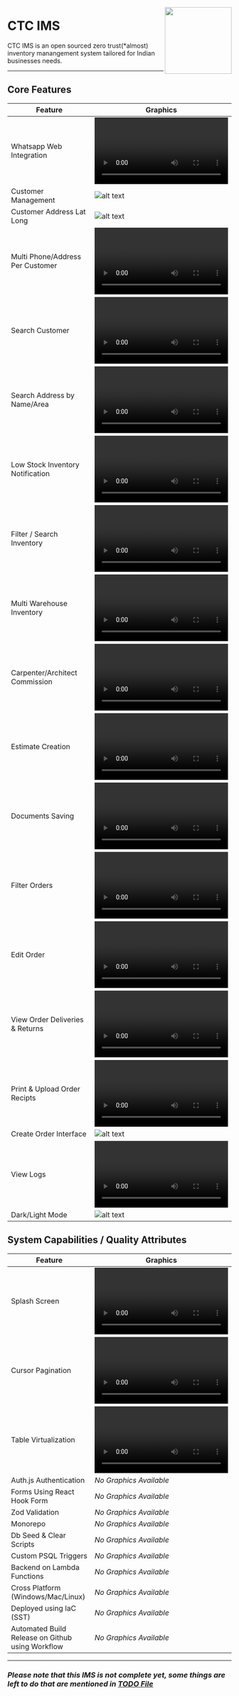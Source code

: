 [<img src="/apps//software/public/ctc.svg" align="right" width="150" height="150" style={{}}>](https://github.com/user-attachments/assets/379553c3-bf97-43c9-8a7f-b338e0cdd9cf)
# CTC IMS

CTC IMS is an open sourced zero trust(*almost) inventory manangement system tailored for Indian businesses needs.

---

## Core Features

| Feature | Graphics |
|------------------|------------------|
| Whatsapp Web Integration |  <video src="https://github.com/user-attachments/assets/31e7e6e7-7850-4a9f-a155-beccae514230">  |
| Customer Management | ![alt text](/.github/assests/customer_management.png) |
| Customer Address Lat Long  | ![alt text](/.github/assests/customer-address.png)  |
| Multi Phone/Address Per Customer  |  <video src="https://github.com/user-attachments/assets/2a4fdb29-a9f6-4f89-a54e-ce86399c9007">  |
| Search Customer  |  <video src="https://github.com/user-attachments/assets/e1fa4a41-284a-4032-85be-6622ff748c28">  |
| Search Address by Name/Area  |  <video src="https://github.com/user-attachments/assets/98cf0be4-8b70-4fee-aa40-8c36173ba5cd">  |
| Low Stock Inventory Notification  |  <video src="https://github.com/user-attachments/assets/682ddc77-b183-43a3-94fb-a9dba4dbc536">  |
| Filter / Search Inventory  |  <video src="https://github.com/user-attachments/assets/fd621859-5f1e-4917-a23c-5e68e4992950">  |
| Multi Warehouse Inventory  |  <video src="https://github.com/user-attachments/assets/36790028-71fb-4cd6-8191-58e0fc10d3a7">  |
| Carpenter/Architect Commission  |  <video src="https://github.com/user-attachments/assets/ccc8a254-9785-4bfb-8817-3404f246ba53">  |
| Estimate Creation  |  <video src="https://github.com/user-attachments/assets/b9ff2065-19e9-4e74-b840-c4cb178441bc">  |
| Documents Saving  |  <video src="https://github.com/user-attachments/assets/3396c764-1728-4809-aaed-e6d139c8cbae">  |
| Filter Orders  |  <video src="https://github.com/user-attachments/assets/3f36ef98-b59b-4aab-8b0e-a8fb4ca07a6b">  |
| Edit Order  |  <video src="https://github.com/user-attachments/assets/e3e8b446-079f-4f77-90b8-4d16bcea19a5">  |
| View Order Deliveries & Returns  |  <video src="https://github.com/user-attachments/assets/b65409bf-108d-401a-a6d2-4915e715522b">  |
| Print & Upload Order Recipts  |  <video src="https://github.com/user-attachments/assets/ec18e905-191f-4829-b530-03d3ed390f45">  |
| Create Order Interface  | ![alt text](./.github/assests/create-order.png) |
| View Logs  |  <video src="https://github.com/user-attachments/assets/ed65f5b7-e193-490e-ad6a-eff165af351e"> |
| Dark/Light Mode  | ![alt text](./.github/assests/light-mode.png) |

## System Capabilities / Quality Attributes

| Feature | Graphics |
|------------------|------------------|
| Splash Screen |  <video src="https://github.com/user-attachments/assets/4cc8473e-f56f-4e3a-af8a-826f62d4c26b">  |
| Cursor Pagination |  <video src="https://github.com/user-attachments/assets/4136e326-57c6-4774-ab45-8aac2634f349">  |
| Table Virtualization |  <video src="https://github.com/user-attachments/assets/446f2023-7e18-4079-b54b-bb1dcc7e2d4f">  |
| Auth.js Authentication | *No Graphics Available* |
| Forms Using React Hook Form | *No Graphics Available* |
| Zod Validation | *No Graphics Available* |
| Monorepo | *No Graphics Available* |
| Db Seed & Clear Scripts | *No Graphics Available* |
| Custom PSQL Triggers | *No Graphics Available* |
| Backend on Lambda Functions | *No Graphics Available* |
| Cross Platform (Windows/Mac/Linux) | *No Graphics Available* |
| Deployed using IaC (SST) | *No Graphics Available* |
| Automated Build Release on Github using Workflow | *No Graphics Available* |

---


### *Please note that this IMS is not complete yet, some things are left to do that are mentioned in [TODO File](./todo.md)*
